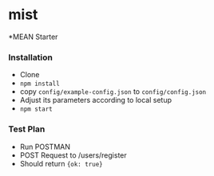 # mist
 *MEAN Starter

### Installation
- Clone
- `npm install`
- copy `config/example-config.json` to `config/config.json`
- Adjust its parameters according to local setup
- `npm start`

### Test Plan
- Run POSTMAN
- POST Request to /users/register
- Should return `{ok: true}`
